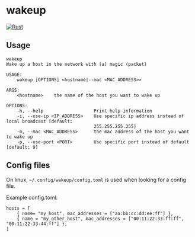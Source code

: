 # wakeup
[![Rust](https://github.com/gglyptodon/wakeup/actions/workflows/rust.yml/badge.svg)](https://github.com/gglyptodon/wakeup/actions/workflows/rust.yml)
## Usage

```
wakeup 
Wake up a host in the network with (a) magic (packet)

USAGE:
    wakeup [OPTIONS] <hostname|--mac <MAC_ADDRESS>>

ARGS:
    <hostname>    the name of the host you want to wake up

OPTIONS:
    -h, --help                   Print help information
    -i, --use-ip <IP_ADDRESS>    Use specific ip address instead of local broadcast [default:
                                 255.255.255.255]
    -m, --mac <MAC_ADDRESS>      the mac address of the host you want to wake up
    -p, --use-port <PORT>        Use specific port instead of default [default: 9]
```
## Config files
On linux, `~/.config/wakeup/config.toml` is used when looking for a config file.

Example config.toml:

```
hosts = [
    { name= "my_host", mac_addresses = ["aa:bb:cc:dd:ee:ff"] },
    { name = "my_other_host", mac_addresses = ["00:11:22:33:ff:ff", "00:11:22:33:44:ff"] },
]

```
